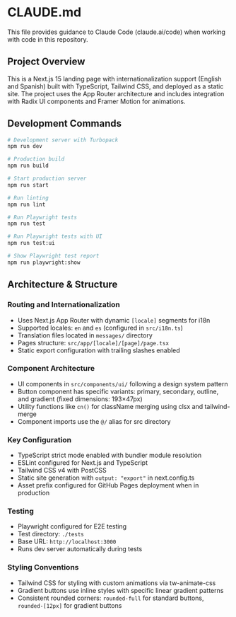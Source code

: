 # CLAUDE.md

This file provides guidance to Claude Code (claude.ai/code) when working with code in this repository.

## Project Overview

This is a Next.js 15 landing page with internationalization support (English and Spanish) built with TypeScript, Tailwind CSS, and deployed as a static site. The project uses the App Router architecture and includes integration with Radix UI components and Framer Motion for animations.

## Development Commands

```bash
# Development server with Turbopack
npm run dev

# Production build
npm run build

# Start production server
npm run start

# Run linting
npm run lint

# Run Playwright tests
npm run test

# Run Playwright tests with UI
npm run test:ui

# Show Playwright test report
npm run playwright:show
```

## Architecture & Structure

### Routing and Internationalization
- Uses Next.js App Router with dynamic `[locale]` segments for i18n
- Supported locales: `en` and `es` (configured in `src/i18n.ts`)
- Translation files located in `messages/` directory
- Pages structure: `src/app/[locale]/[page]/page.tsx`
- Static export configuration with trailing slashes enabled

### Component Architecture
- UI components in `src/components/ui/` following a design system pattern
- Button component has specific variants: primary, secondary, outline, and gradient (fixed dimensions: 193×47px)
- Utility functions like `cn()` for className merging using clsx and tailwind-merge
- Component imports use the `@/` alias for src directory

### Key Configuration
- TypeScript strict mode enabled with bundler module resolution
- ESLint configured for Next.js and TypeScript
- Tailwind CSS v4 with PostCSS
- Static site generation with `output: "export"` in next.config.ts
- Asset prefix configured for GitHub Pages deployment when in production

### Testing
- Playwright configured for E2E testing
- Test directory: `./tests`
- Base URL: `http://localhost:3000`
- Runs dev server automatically during tests

### Styling Conventions
- Tailwind CSS for styling with custom animations via tw-animate-css
- Gradient buttons use inline styles with specific linear gradient patterns
- Consistent rounded corners: `rounded-full` for standard buttons, `rounded-[12px]` for gradient buttons
